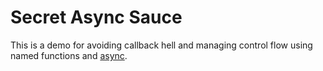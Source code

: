 Secret Async Sauce
==================

This is a demo for avoiding callback hell and managing control flow using
named functions and [async](https://github.com/caolan/async).
